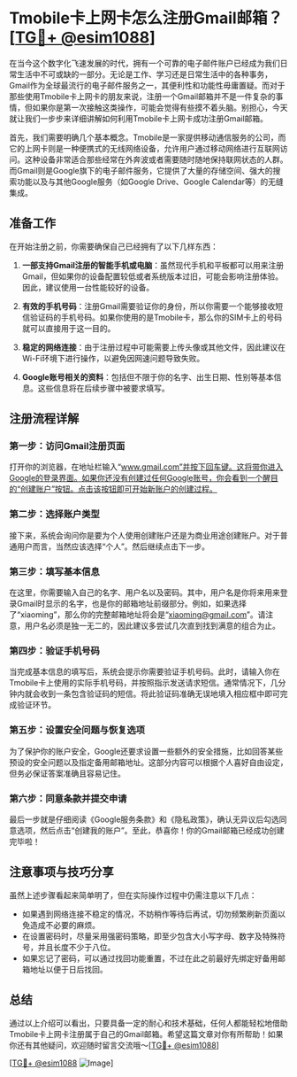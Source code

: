 # Tmobile卡上网卡怎么注册Gmail邮箱？[[TG💪+ @esim1088](https://t.me/s/esim1088)]

在当今这个数字化飞速发展的时代，拥有一个可靠的电子邮件账户已经成为我们日常生活中不可或缺的一部分。无论是工作、学习还是日常生活中的各种事务，Gmail作为全球最流行的电子邮件服务之一，其便利性和功能性毋庸置疑。而对于那些使用Tmobile卡上网卡的朋友来说，注册一个Gmail邮箱并不是一件复杂的事情，但如果你是第一次接触这类操作，可能会觉得有些摸不着头脑。别担心，今天就让我们一步步来详细讲解如何利用Tmobile卡上网卡成功注册Gmail邮箱。

首先，我们需要明确几个基本概念。Tmobile是一家提供移动通信服务的公司，而它的上网卡则是一种便携式的无线网络设备，允许用户通过移动网络进行互联网访问。这种设备非常适合那些经常在外奔波或者需要随时随地保持联网状态的人群。而Gmail则是Google旗下的电子邮件服务，它提供了大量的存储空间、强大的搜索功能以及与其他Google服务（如Google Drive、Google Calendar等）的无缝集成。

## 准备工作

在开始注册之前，你需要确保自己已经拥有了以下几样东西：

1. **一部支持Gmail注册的智能手机或电脑**：虽然现代手机和平板都可以用来注册Gmail，但如果你的设备配置较低或者系统版本过旧，可能会影响注册体验。因此，建议使用一台性能较好的设备。
   
2. **有效的手机号码**：注册Gmail需要验证你的身份，所以你需要一个能够接收短信验证码的手机号码。如果你使用的是Tmobile卡，那么你的SIM卡上的号码就可以直接用于这一目的。

3. **稳定的网络连接**：由于注册过程中可能需要上传头像或其他文件，因此建议在Wi-Fi环境下进行操作，以避免因网速问题导致失败。

4. **Google账号相关的资料**：包括但不限于你的名字、出生日期、性别等基本信息。这些信息将在后续步骤中被要求填写。

## 注册流程详解

### 第一步：访问Gmail注册页面

打开你的浏览器，在地址栏输入“www.gmail.com”并按下回车键。这将带你进入Google的登录界面。如果你还没有创建过任何Google账号，你会看到一个醒目的“创建账户”按钮。点击该按钮即可开始新账户的创建过程。

### 第二步：选择账户类型

接下来，系统会询问你是要为个人使用创建账户还是为商业用途创建账户。对于普通用户而言，当然应该选择“个人”。然后继续点击下一步。

### 第三步：填写基本信息

在这里，你需要输入自己的名字、用户名以及密码。其中，用户名是你将来用来登录Gmail时显示的名字，也是你的邮箱地址前缀部分。例如，如果选择了“xiaoming”，那么你的完整邮箱地址将会是“xiaoming@gmail.com”。请注意，用户名必须是独一无二的，因此建议多尝试几次直到找到满意的组合为止。

### 第四步：验证手机号码

当完成基本信息的填写后，系统会提示你需要验证手机号码。此时，请输入你在Tmobile卡上使用的实际手机号码，并按照指示发送请求短信。通常情况下，几分钟内就会收到一条包含验证码的短信。将此验证码准确无误地填入相应框中即可完成验证环节。

### 第五步：设置安全问题与恢复选项

为了保护你的账户安全，Google还要求设置一些额外的安全措施，比如回答某些预设的安全问题以及指定备用邮箱地址。这部分内容可以根据个人喜好自由设定，但务必保证答案准确且容易记住。

### 第六步：同意条款并提交申请

最后一步就是仔细阅读《Google服务条款》和《隐私政策》，确认无异议后勾选同意选项，然后点击“创建我的账户”。至此，恭喜你！你的Gmail邮箱已经成功创建完毕啦！

## 注意事项与技巧分享

虽然上述步骤看起来简单明了，但在实际操作过程中仍需注意以下几点：

- 如果遇到网络连接不稳定的情况，不妨稍作等待后再试，切勿频繁刷新页面以免造成不必要的麻烦。
- 在设置密码时，尽量采用强密码策略，即至少包含大小写字母、数字及特殊符号，并且长度不少于八位。
- 如果忘记了密码，可以通过找回功能重置，不过在此之前最好先绑定好备用邮箱地址以便于日后找回。

## 总结

通过以上介绍可以看出，只要具备一定的耐心和技术基础，任何人都能轻松地借助Tmobile卡上网卡注册属于自己的Gmail邮箱。希望这篇文章对你有所帮助！如果你还有其他疑问，欢迎随时留言交流哦～[[TG💪+ @esim1088](https://t.me/s/esim1088)]

[[TG💪+ @esim1088](https://t.me/s/esim1088) ![Image](https://i.postimg.cc/4NQfJmqS/Snipaste-2025-05-13-00-14-12.png)]